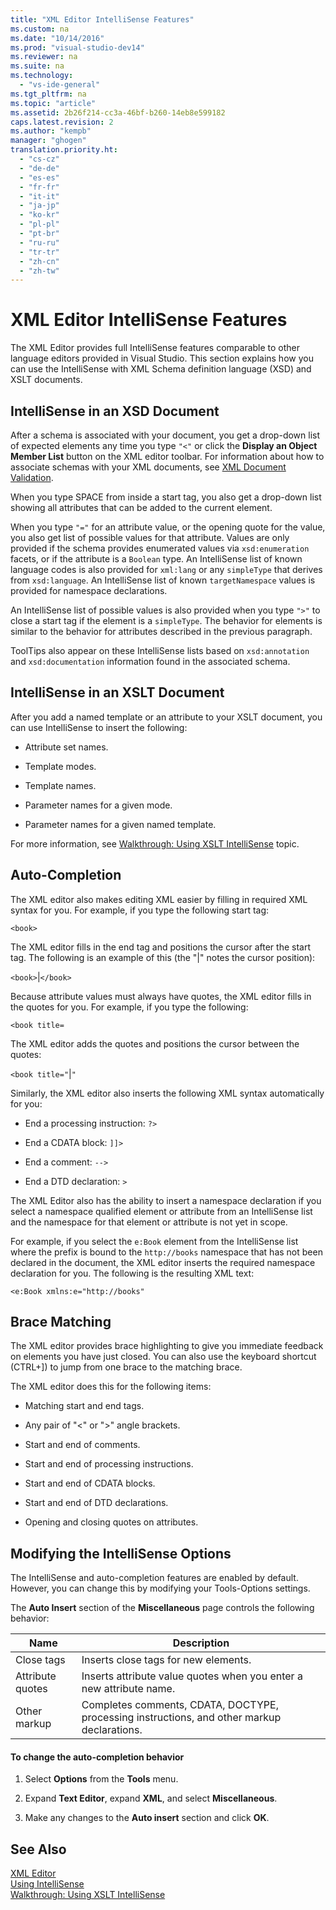 ```yaml
---
title: "XML Editor IntelliSense Features"
ms.custom: na
ms.date: "10/14/2016"
ms.prod: "visual-studio-dev14"
ms.reviewer: na
ms.suite: na
ms.technology: 
  - "vs-ide-general"
ms.tgt_pltfrm: na
ms.topic: "article"
ms.assetid: 2b26f214-cc3a-46bf-b260-14eb8e599182
caps.latest.revision: 2
ms.author: "kempb"
manager: "ghogen"
translation.priority.ht: 
  - "cs-cz"
  - "de-de"
  - "es-es"
  - "fr-fr"
  - "it-it"
  - "ja-jp"
  - "ko-kr"
  - "pl-pl"
  - "pt-br"
  - "ru-ru"
  - "tr-tr"
  - "zh-cn"
  - "zh-tw"
---
```

# XML Editor IntelliSense Features
The XML Editor provides full IntelliSense features comparable to other language editors provided in Visual Studio. This section explains how you can use the IntelliSense with XML Schema definition language (XSD) and XSLT documents.  
  
## IntelliSense in an XSD Document  
 After a schema is associated with your document, you get a drop-down list of expected elements any time you type `"<"` or click the **Display an Object Member List** button on the XML editor toolbar. For information about how to associate schemas with your XML documents, see [XML Document Validation](../reference/xml-document-validation.md).  
  
 When you type SPACE from inside a start tag, you also get a drop-down list showing all attributes that can be added to the current element.  
  
 When you type `"="` for an attribute value, or the opening quote for the value, you also get list of possible values for that attribute. Values are only provided if the schema provides enumerated values via `xsd:enumeration` facets, or if the attribute is a `Boolean` type. An IntelliSense list of known language codes is also provided for `xml:lang` or any `simpleType` that derives from `xsd:language`. An IntelliSense list of known `targetNamespace` values is provided for namespace declarations.  
  
 An IntelliSense list of possible values is also provided when you type `">"` to close a start tag if the element is a `simpleType`. The behavior for elements is similar to the behavior for attributes described in the previous paragraph.  
  
 ToolTips also appear on these IntelliSense lists based on `xsd:annotation` and `xsd:documentation` information found in the associated schema.  
  
## IntelliSense in an XSLT Document  
 After you add a named template or an attribute to your XSLT document, you can use IntelliSense to insert the following:  
  
-   Attribute set names.  
  
-   Template modes.  
  
-   Template names.  
  
-   Parameter names for a given mode.  
  
-   Parameter names for a given named template.  
  
 For more information, see [Walkthrough: Using XSLT IntelliSense](../reference/walkthrough--using-xslt-intellisense.md) topic.  
  
## Auto-Completion  
 The XML editor also makes editing XML easier by filling in required XML syntax for you. For example, if you type the following start tag:  
  
 `<book>`  
  
 The XML editor fills in the end tag and positions the cursor after the start tag. The following is an example of this (the "&#124;" notes the cursor position):  
  
 `<book>`&#124;`</book>`  
  
 Because attribute values must always have quotes, the XML editor fills in the quotes for you. For example, if you type the following:  
  
 `<book title=`  
  
 The XML editor adds the quotes and positions the cursor between the quotes:  
  
 `<book title="`&#124;`"`  
  
 Similarly, the XML editor also inserts the following XML syntax automatically for you:  
  
-   End a processing instruction:  `?>`  
  
-   End a CDATA block: `]]>`  
  
-   End a comment: `-->`  
  
-   End a DTD declaration: `>`  
  
 The XML Editor also has the ability to insert a namespace declaration if you select a namespace qualified element or attribute from an IntelliSense list and the namespace for that element or attribute is not yet in scope.  
  
 For example, if you select the `e:Book` element from the IntelliSense list where the prefix is bound to the `http://books` namespace that has not been declared in the document, the XML editor inserts the required namespace declaration for you. The following is the resulting XML text:  
  
 `<e:Book xmlns:e="http://books"`  
  
## Brace Matching  
 The XML editor provides brace highlighting to give you immediate feedback on elements you have just closed. You can also use the keyboard shortcut (CTRL+]) to jump from one brace to the matching brace.  
  
 The XML editor does this for the following items:  
  
-   Matching start and end tags.  
  
-   Any pair of "\<" or ">" angle brackets.  
  
-   Start and end of comments.  
  
-   Start and end of processing instructions.  
  
-   Start and end of CDATA blocks.  
  
-   Start and end of DTD declarations.  
  
-   Opening and closing quotes on attributes.  
  
## Modifying the IntelliSense Options  
 The IntelliSense and auto-completion features are enabled by default. However, you can change this by modifying your Tools-Options settings.  
  
 The **Auto Insert** section of the **Miscellaneous** page controls the following behavior:  
  
|Name|Description|  
|----------|-----------------|  
|Close tags|Inserts close tags for new elements.|  
|Attribute quotes|Inserts attribute value quotes when you enter a new attribute name.|  
|Other markup|Completes comments, CDATA, DOCTYPE, processing instructions, and other markup declarations.|  
  
#### To change the auto-completion behavior  
  
1.  Select **Options** from the **Tools** menu.  
  
2.  Expand **Text Editor**, expand **XML**, and select **Miscellaneous**.  
  
3.  Make any changes to the **Auto insert** section and click **OK**.  
  
## See Also  
 [XML Editor](../reference/xml-editor.md)   
 [Using IntelliSense](../ide/using-intellisense.md)   
 [Walkthrough: Using XSLT IntelliSense](../reference/walkthrough--using-xslt-intellisense.md)